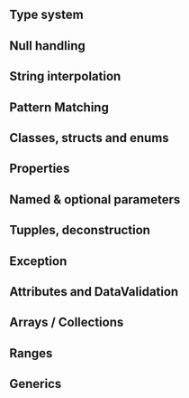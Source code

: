 ## Type system
## Null handling
## String interpolation
## Pattern Matching
## Classes, structs and enums
## Properties
## Named & optional parameters
## Tupples, deconstruction
## Exception
## Attributes and DataValidation
## Arrays / Collections
## Ranges
## Generics
